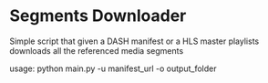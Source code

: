 # Segments Downloader

Simple script that given a DASH manifest or a HLS master playlists downloads all the referenced media segments

usage:
python main.py -u manifest_url -o output_folder

